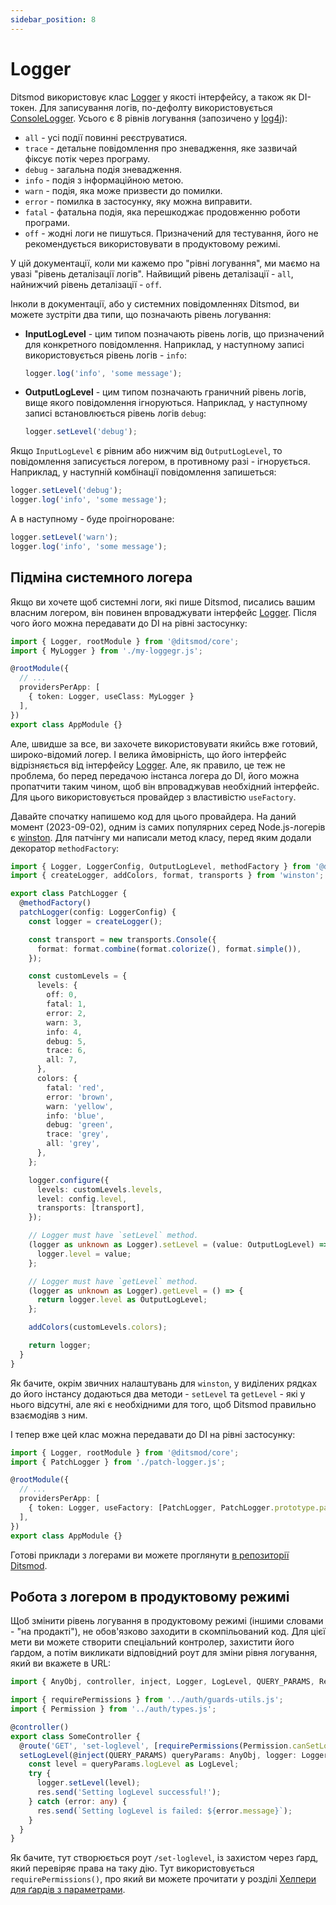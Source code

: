 ```yaml
---
sidebar_position: 8
---
```


# Logger

Ditsmod використовує клас [Logger][100] у якості інтерфейсу, а також як DI-токен. Для записування логів, по-дефолту використовується [ConsoleLogger][101]. Усього є 8 рівнів логування (запозичено у [log4j][102]):

- `all` - усі події повинні реєструватися.
- `trace` - детальне повідомлення про зневадження, яке зазвичай фіксує потік через програму.
- `debug` - загальна подія зневадження.
- `info` - подія з інформаційною метою.
- `warn` - подія, яка може призвести до помилки.
- `error` - помилка в застосунку, яку можна виправити.
- `fatal` - фатальна подія, яка перешкоджає продовженню роботи програми.
- `off` - жодні логи не пишуться. Призначений для тестування, його не рекомендується використовувати в продуктовому режимі.

У цій документації, коли ми кажемо про "рівні логування", ми маємо на увазі "рівень деталізації логів". Найвищий рівень деталізації - `all`, найнижчий рівень деталізації - `off`.

Інколи в документації, або у системних повідомленнях Ditsmod, ви можете зустріти два типи, що позначають рівень логування:

- **InputLogLevel** - цим типом позначають рівень логів, що призначений для конкретного повідомлення. Наприклад, у наступному записі використовується рівень логів - `info`:
  ```ts
  logger.log('info', 'some message');
  ```
- **OutputLogLevel** - цим типом позначають граничний рівень логів, вище якого повідомлення ігноруються. Наприклад, у наступному записі встановлюється рівень логів `debug`:
  ```ts
  logger.setLevel('debug');
  ```

Якщо `InputLogLevel` є рівним або нижчим від `OutputLogLevel`, то повідомлення записується логером, в противному разі - ігнорується. Наприклад, у наступній комбінації повідомлення запишеться:

```ts
logger.setLevel('debug');
logger.log('info', 'some message');
```

А в наступному - буде проігнороване:

```ts
logger.setLevel('warn');
logger.log('info', 'some message');
```

## Підміна системного логера

Якщо ви хочете щоб системні логи, які пише Ditsmod, писались вашим власним логером, він повинен впроваджувати інтерфейс [Logger][100]. Після чого його можна передавати до DI на рівні застосунку:

```ts
import { Logger, rootModule } from '@ditsmod/core';
import { MyLogger } from './my-loggegr.js';

@rootModule({
  // ...
  providersPerApp: [
    { token: Logger, useClass: MyLogger }
  ],
})
export class AppModule {}
```

Але, швидше за все, ви захочете використовувати якийсь вже готовий, широко-відомий логер. І велика ймовірність, що його інтерфейс відрізняється від інтерфейсу [Logger][100]. Але, як правило, це теж не проблема, бо перед передачою інстанса логера до DI, його можна пропатчити таким чином, щоб він впроваджував необхідний інтерфейс. Для цього використовується провайдер з властивістю `useFactory`.

Давайте спочатку напишемо код для цього провайдера. На даний момент (2023-09-02), одним із самих популярних серед Node.js-логерів є [winston][103]. Для патчінгу ми написали метод класу, перед яким додали декоратор `methodFactory`:

```ts {42-44,47-49}
import { Logger, LoggerConfig, OutputLogLevel, methodFactory } from '@ditsmod/core';
import { createLogger, addColors, format, transports } from 'winston';

export class PatchLogger {
  @methodFactory()
  patchLogger(config: LoggerConfig) {
    const logger = createLogger();

    const transport = new transports.Console({
      format: format.combine(format.colorize(), format.simple()),
    });

    const customLevels = {
      levels: {
        off: 0,
        fatal: 1,
        error: 2,
        warn: 3,
        info: 4,
        debug: 5,
        trace: 6,
        all: 7,
      },
      colors: {
        fatal: 'red',
        error: 'brown',
        warn: 'yellow',
        info: 'blue',
        debug: 'green',
        trace: 'grey',
        all: 'grey',
      },
    };

    logger.configure({
      levels: customLevels.levels,
      level: config.level,
      transports: [transport],
    });

    // Logger must have `setLevel` method.
    (logger as unknown as Logger).setLevel = (value: OutputLogLevel) => {
      logger.level = value;
    };

    // Logger must have `getLevel` method.
    (logger as unknown as Logger).getLevel = () => {
      return logger.level as OutputLogLevel;
    };

    addColors(customLevels.colors);

    return logger;
  }
}
```

Як бачите, окрім звичних налаштувань для `winston`, у виділених рядках до його інстансу додаються два методи - `setLevel` та `getLevel` - які у нього відсутні, але які є необхідними для того, щоб Ditsmod правильно взаємодіяв з ним.

І тепер вже цей клас можна передавати до DI на рівні застосунку:

```ts
import { Logger, rootModule } from '@ditsmod/core';
import { PatchLogger } from './patch-logger.js';

@rootModule({
  // ...
  providersPerApp: [
    { token: Logger, useFactory: [PatchLogger, PatchLogger.prototype.patchLogger] }
  ],
})
export class AppModule {}
```

Готові приклади з логерами ви можете проглянути [в репозиторії Ditsmod][104].

## Робота з логером в продуктовому режимі

Щоб змінити рівень логування в продуктовому режимі (іншими словами - "на продакті"), не обов'язково заходити в скомпільований код. Для цієї мети ви можете створити спеціальний контролер, захистити його ґардом, а потім викликати відповідний роут для зміни рівня логування, який ви вкажете в URL:

```ts
import { AnyObj, controller, inject, Logger, LogLevel, QUERY_PARAMS, Res, route } from '@ditsmod/core';

import { requirePermissions } from '../auth/guards-utils.js';
import { Permission } from '../auth/types.js';

@controller()
export class SomeController {
  @route('GET', 'set-loglevel', [requirePermissions(Permission.canSetLogLevel)])
  setLogLevel(@inject(QUERY_PARAMS) queryParams: AnyObj, logger: Logger, res: Res) {
    const level = queryParams.logLevel as LogLevel;
    try {
      logger.setLevel(level);
      res.send('Setting logLevel successful!');
    } catch (error: any) {
      res.send(`Setting logLevel is failed: ${error.message}`);
    }
  }
}
```

Як бачите, тут створюється роут `/set-loglevel`, із захистом через ґард, який перевіряє права на таку дію. Тут використовується `requirePermissions()`, про який ви можете прочитати у розділі [Хелпери для ґардів з параметрами][1].





[1]: /components-of-ditsmod-app/guards#хелпери-для-ґардів-з-параметрами

[100]: https://github.com/ditsmod/ditsmod/blob/main/packages/core/src/types/logger.ts
[101]: https://github.com/ditsmod/ditsmod/blob/core-2.48.0/packages/core/src/services/console-logger.ts
[102]: https://logging.apache.org/log4j/2.x/log4j-api/apidocs/org/apache/logging/log4j/Level.html
[103]: https://github.com/winstonjs/winston
[104]: https://github.com/ditsmod/ditsmod/tree/core-2.48.0/examples/04-logger/src/app/modules
